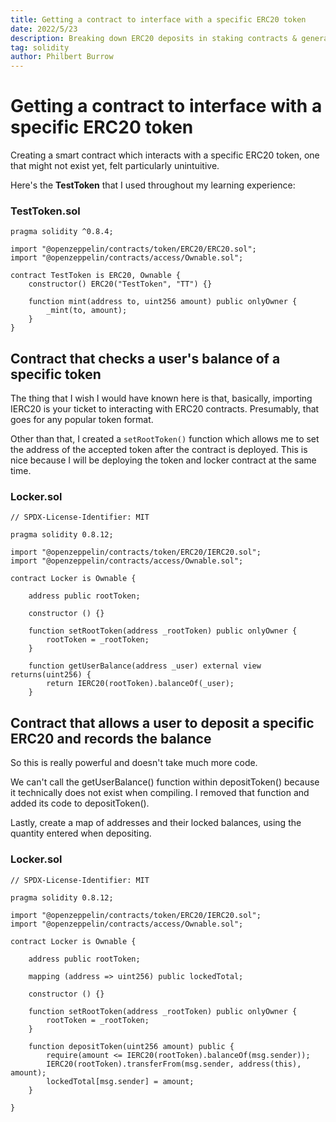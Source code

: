 ```yaml
---
title: Getting a contract to interface with a specific ERC20 token
date: 2022/5/23
description: Breaking down ERC20 deposits in staking contracts & general interfacing. 
tag: solidity
author: Philbert Burrow
---
```


# Getting a contract to interface with a specific ERC20 token

Creating a smart contract which interacts with a specific ERC20 token, one that might not exist yet, felt particularly unintuitive. 

Here's the **TestToken** that I used throughout my learning experience:

### TestToken.sol

```solidity=
pragma solidity ^0.8.4;

import "@openzeppelin/contracts/token/ERC20/ERC20.sol";
import "@openzeppelin/contracts/access/Ownable.sol";

contract TestToken is ERC20, Ownable {
    constructor() ERC20("TestToken", "TT") {}

    function mint(address to, uint256 amount) public onlyOwner {
        _mint(to, amount);
    }
}
```


## Contract that checks a user's balance of a specific token

The thing that I wish I would have known here is that, basically, importing IERC20 is your ticket to interacting with ERC20 contracts. Presumably, that goes for any popular token format.

Other than that, I created a ```setRootToken()``` function which allows me to set the address of the accepted token after the contract is deployed. This is nice because I will be deploying the token and locker contract at the same time.


### Locker.sol

```solidity=
// SPDX-License-Identifier: MIT

pragma solidity 0.8.12;

import "@openzeppelin/contracts/token/ERC20/IERC20.sol";
import "@openzeppelin/contracts/access/Ownable.sol";

contract Locker is Ownable {

    address public rootToken;

    constructor () {}

    function setRootToken(address _rootToken) public onlyOwner {
        rootToken = _rootToken;
    }

    function getUserBalance(address _user) external view returns(uint256) {
        return IERC20(rootToken).balanceOf(_user);
    }

```

## Contract that allows a user to deposit a specific ERC20 and records the balance

So this is really powerful and doesn't take much more code. 

We can't call the getUserBalance() function within depositToken() because it technically does not exist when compiling. I removed that function and added its code to depositToken().

Lastly, create a map of addresses and their locked balances, using the quantity entered when depositing.

### Locker.sol

```solidity=
// SPDX-License-Identifier: MIT

pragma solidity 0.8.12;

import "@openzeppelin/contracts/token/ERC20/IERC20.sol";
import "@openzeppelin/contracts/access/Ownable.sol";

contract Locker is Ownable {

    address public rootToken;

    mapping (address => uint256) public lockedTotal;

    constructor () {}

    function setRootToken(address _rootToken) public onlyOwner {
        rootToken = _rootToken;
    }

    function depositToken(uint256 amount) public {
        require(amount <= IERC20(rootToken).balanceOf(msg.sender));
        IERC20(rootToken).transferFrom(msg.sender, address(this), amount);
        lockedTotal[msg.sender] = amount;
    }

}
```